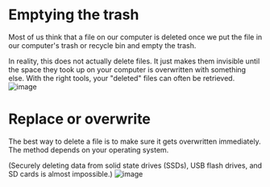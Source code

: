 [Title]: # (How to delete information securely)
[Order]: # (0)

# Emptying the trash

Most of us think that a file on our computer is deleted once we put the file in our computer's trash or recycle bin and empty the trash. 

In reality, this does not actually delete files. It just makes them invisible until the space they took up on your computer is overwritten with something else. With the right tools, your "deleted" files can often be retrieved.
![image](deleting1.png)

# Replace or overwrite

The best way to delete a file is to make sure it gets overwritten immediately. The method depends on your operating system.  

(Securely deleting data from solid state drives (SSDs), USB flash drives, and SD cards is almost impossible.)
![image](deleting2.png)
